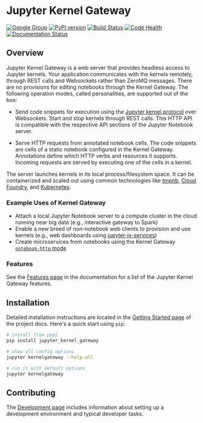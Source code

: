 # Jupyter Kernel Gateway

[![Google Group](https://img.shields.io/badge/-Google%20Group-lightgrey.svg)](https://groups.google.com/forum/#!forum/jupyter) 
[![PyPI version](https://badge.fury.io/py/jupyter_kernel_gateway.svg)](https://badge.fury.io/py/jupyter_kernel_gateway) 
[![Build Status](https://travis-ci.org/jupyter-incubator/dashboards.svg?branch=master)](https://travis-ci.org/jupyter/kernel_gateway)
[![Code Health](https://landscape.io/github/jupyter/kernel_gateway/master/landscape.svg?style=flat)](https://landscape.io/github/jupyter/kernel_gateway/master)
[![Documentation Status](http://readthedocs.org/projects/jupyter-kernel-gateway/badge/?version=latest)](https://jupyter-kernel-gateway.readthedocs.io/en/latest/?badge=latest)

## Overview

Jupyter Kernel Gateway is a web server that provides headless access to
Jupyter kernels. Your application communicates with the kernels remotely,
through REST calls and Websockets rather than ZeroMQ messages.
There are no provisions for editing notebooks through the Kernel Gateway.
The following operation modes, called personalities, are supported
out of the box:

* Send code snippets for execution using the
  [Jupyter kernel protocol](https://jupyter-client.readthedocs.io/en/latest/messaging.html)
  over Websockets. Start and stop kernels through REST calls.
  This HTTP API is compatible with the respective API sections
  of the Jupyter Notebook server.

* Serve HTTP requests from annotated notebook cells. The code snippets
  are cells of a static notebook configured in the Kernel Gateway.
  Annotations define which HTTP verbs and resources it supports.
  Incoming requests are served by executing one of the cells in a kernel.

The server launches kernels in its local process/filesystem space. It can be containerized and scaled out using common technologies like [tmpnb](https://github.com/jupyter/tmpnb), [Cloud Foundry](https://github.com/cloudfoundry), and [Kubernetes](http://kubernetes.io/).

### Example Uses of Kernel Gateway

* Attach a local Jupyter Notebook server to a compute cluster in the cloud running near big data (e.g., interactive gateway to Spark)
* Enable a new breed of non-notebook web clients to provision and use kernels (e.g., web dashboards using [jupyter-js-services](https://github.com/jupyter/jupyter-js-services))
* Create microservices from notebooks using the Kernel Gateway [`notebook-http` mode](https://jupyter-kernel-gateway.readthedocs.io/en/latest/http-mode.html)

### Features

See the [Features page](https://jupyter-kernel-gateway.readthedocs.io/en/latest/features.html) in the 
documentation for a list of the Jupyter Kernel Gateway features.

## Installation

Detailed installation instructions are located in the 
[Getting Started page](https://jupyter-kernel-gateway.readthedocs.io/en/latest/getting-started.html)
of the project docs. Here's a quick start using `pip`:

```bash
# install from pypi
pip install jupyter_kernel_gateway

# show all config options
jupyter kernelgateway --help-all

# run it with default options
jupyter kernelgateway
```

## Contributing

The [Development page](https://jupyter-kernel-gateway.readthedocs.io/en/latest/devinstall.html) includes information about setting up a development environment and typical developer tasks.
